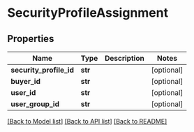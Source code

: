 # SecurityProfileAssignment

## Properties
Name | Type | Description | Notes
------------ | ------------- | ------------- | -------------
**security_profile_id** | **str** |  | [optional] 
**buyer_id** | **str** |  | [optional] 
**user_id** | **str** |  | [optional] 
**user_group_id** | **str** |  | [optional] 

[[Back to Model list]](../README.md#documentation-for-models) [[Back to API list]](../README.md#documentation-for-api-endpoints) [[Back to README]](../README.md)


